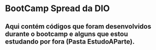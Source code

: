 # BootCamp Spread da DIO

## Aqui contém códigos que foram desenvolvidos durante o bootcamp e alguns que estou estudando por fora (Pasta EstudoAParte).
